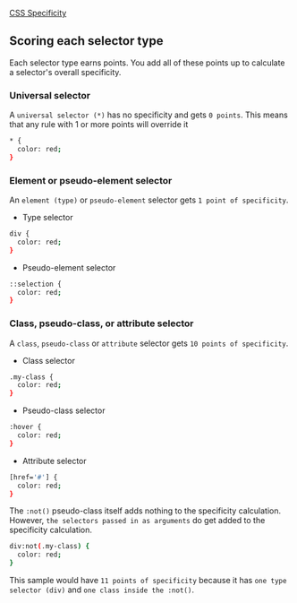 [CSS Specificity](https://web.dev/learn/css/specificity/)

## Scoring each selector type

Each selector type earns points. You add all of these points up to calculate a selector's overall specificity.

### Universal selector

A `universal selector (*)` has no specificity and gets `0 points`. This means that any rule with 1 or more points will override it

```sh
* {
  color: red;
}
```

### Element or pseudo-element selector

An `element (type)` or `pseudo-element` selector gets `1 point of specificity`.

- Type selector

```sh
div {
  color: red;
}
```

- Pseudo-element selector

```sh
::selection {
  color: red;
}
```

### Class, pseudo-class, or attribute selector

A `class`, `pseudo-class` or `attribute` selector gets `10 points of specificity`.

- Class selector

```sh
.my-class {
  color: red;
}
```

- Pseudo-class selector

```sh
:hover {
  color: red;
}
```

- Attribute selector

```sh
[href='#'] {
  color: red;
}
```

The `:not()` pseudo-class itself adds nothing to the specificity calculation. However, `the selectors passed in as arguments` do get added to the specificity calculation.

```sh
div:not(.my-class) {
  color: red;
}
```

This sample would have `11 points of specificity` because it has `one type selector (div)` and `one class inside the :not()`.










